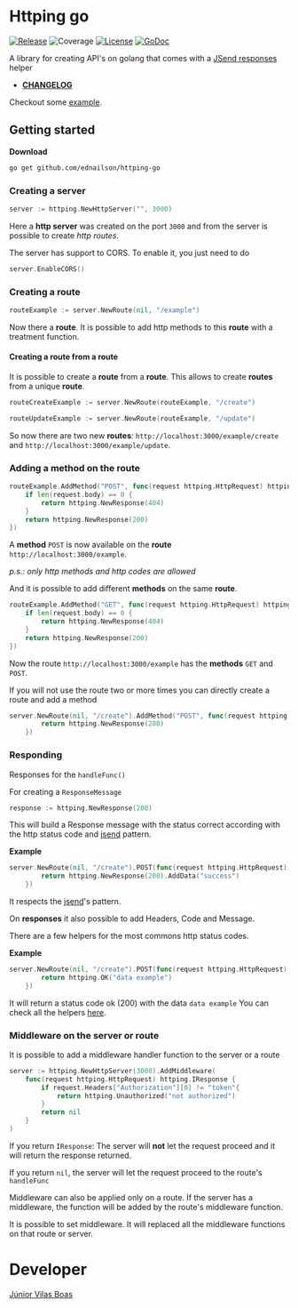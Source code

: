 # Httping go

[![Release](https://img.shields.io/badge/release-0.15.0-blue)](https://github.com/ednailson/httping-go/releases)
![Coverage](https://img.shields.io/badge/coverage-100%25-success)
[![License](https://img.shields.io/badge/license-MIT-green)](LICENSE)
[![GoDoc](https://img.shields.io/badge/godoc-reference-9cf)](https://godoc.org/github.com/ednailson/httping-go)

A library for creating API's on golang that comes with a [JSend responses](https://github.com/omniti-labs/jsend) helper

* **[CHANGELOG](CHANGELOG.md)**

Checkout some [example](examples).

## Getting started

**Download**

```bash
go get github.com/ednailson/httping-go
```

### Creating a server

```go
server := httping.NewHttpServer("", 3000)
``` 

Here a **http server** was created on the port `3000` and from the server is possible to create _http routes_.

The server has support to CORS. To enable it, you just need to do

```go
server.EnableCORS()
```

### Creating a route

```go
routeExample := server.NewRoute(nil, "/example")
```

Now there a **route**. It is possible to add http methods to this **route** with a treatment function. 

#### Creating a route from a route

It is possible to create a **route** from a **route**. This allows to create **routes** from a unique **route**.

```go
routeCreateExample := server.NewRoute(routeExample, "/create")
```

```go
routeUpdateExample := server.NewRoute(routeExample, "/update")
```

So now there are two new **routes**: `http://localhost:3000/example/create` and `http://localhost:3000/example/update`.

### Adding a method on the route

```go
routeExample.AddMethod("POST", func(request httping.HttpRequest) httping.IResponse {
    if len(request.body) == 0 {
        return httping.NewResponse(404)
    }
    return httping.NewResponse(200)
})
```

A **method** `POST` is now available on the **route** `http://localhost:3000/example`.

_p.s.: only http methods and http codes are allowed_

And it is possible to add different **methods** on the same **route**. 

```go
routeExample.AddMethod("GET", func(request httping.HttpRequest) httping.IResponse {
    if len(request.body) == 0 {
        return httping.NewResponse(404)
    }
    return httping.NewResponse(200)
})
```

Now the route `http://localhost:3000/example` has the **methods** `GET` and `POST`.

If you will not use the route two or more times you can directly create a route and add a method 

```go
server.NewRoute(nil, "/create").AddMethod("POST", func(request httping.HttpRequest) httping.IResponse {
		return httping.NewResponse(200)
	})
```

### Responding

Responses for the `handleFunc()`

For creating a `ResponseMessage`

```go
response := httping.NewResponse(200)
```

This will build a Response message with the status correct according with the http status code and [jsend](https://github.com/omniti-labs/jsend) pattern.

**Example**

```go
server.NewRoute(nil, "/create").POST(func(request httping.HttpRequest) httping.IResponse {
		return httping.NewResponse(200).AddData("success")
	})
```

It respects the [jsend](https://github.com/omniti-labs/jsend)'s pattern. 

On **responses** it also possible to add Headers, Code and Message.

There are a few helpers for the most commons http status codes.

**Example**

```go
server.NewRoute(nil, "/create").POST(func(request httping.HttpRequest) httping.IResponse {
		return httping.OK("data example")
	})
```

It will return a status code ok (200) with the data `data example`
You can check all the helpers [here](CHANGELOG.md#050).

### Middleware on the server or route

It is possible to add a middleware handler function to the server or a route

```go
server := httping.NewHttpServer(3000).AddMiddleware(
    func(request httping.HttpRequest) httping.IResponse {
        if request.Headers["Authorization"][0] != "token"{
            return httping.Unauthorized("not authorized")
        }
        return nil
    }
)
```

If you return `IResponse`: The server will **not** let the request proceed and it will return the response returned.

If you return `nil`, the server will let the request proceed to the route's `handleFunc`

Middleware can also be applied only on a route. If the server has a middleware, the function will be added by the route's middleware function.

It is possible to set middleware. It will replaced all the middleware functions on that route or server.

# Developer

[Júnior Vilas Boas](http://ednailson.github.io)